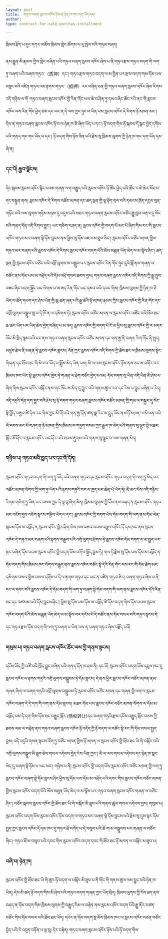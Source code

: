 ```yaml
---
layout: post
title:  གཏའ་བཞག་རླངས་འཁོར་ཉོས་ན་ཉེན་ཁ་གང་དག་ཡོད་དམ།
author: 
type: contract-for-sale-purchas-installment

---
```

 ཁྲིམས་རྩོད་པ་དུང་དཀར་མཚོས་ཁྲིམས་གླེང་ཚོགས་པ་རུ་སྤེལ་བའི་གཏམ་བཤད།

ནམ་རྒྱུན་མི་རྣམས་ཀྱིས་གླེང་བཞིན་པའི་གཏའ་བཞག་རླངས་འཁོར་ཞེས་པ་ནི་གཏའ་རྫས་གཏའ་བདག་གི་ལག་ཏུ་བཞག་པའི་བཞག་གཏའ་（质押）དང་། གཏའ་རྫས་གཏའ་བདག་ལ་མ་བྱིན་པར་རྫས་བདག་གམ་དོམ་པས་བཟུང་བའི་འཛིན་གཏའ་འམ་རྟགས་གཏའ་（抵押）རང་བཞིན་ཅན་གྱི་གཏའ་བཞག་རླངས་འཁོར་ཞེས་རིགས་འདི་གཉིས་ལ་གོ གཏའ་བཞག་རླངས་འཁོར་གྱི་རིན་གོང་ཕལ་ཆེ་བ་ཤིན་ཏུ་དམའ་ཞིང་ཚོང་རའི་ནང་གི་རླངས་འཁོར་ལས་རིན་གོང་ཕྱེད་ཙམ་དང་ཡང་ན་དེ་ལས་ཀྱང་ཉུང་བ་ཡིན་པས་རླངས་འཁོར་དེ་རིགས་ཉོ་མཁན་མང་། དེས་ན་གཏའ་བཞག་རླངས་འཁོར་ཉོ་བ་ལ་ཉེན་ཁ་ཅི་ཞིག་ཡོད་པ་དང་། ཉོ་བདག་གིས་ཉོ་སྐབས་དོ་སྣང་བྱེད་དགོས་པའི་གནད་གང་གང་ཡོད་པ་དང་། ཉོ་བདག་གིས་ཉོས་ཟིན་པའི་རྗེས་སུ་ཁྲིམས་ལུགས་ཀྱི་ཉེན་ཁ་གང་དག་ཡོད་དམ་ཞེ་ན། 

### དང་པོ། རྒྱབ་ལྗོངས། 

དེང་སྐབས་རླངས་འཁོར་རྙིང་པའམ་གཞན་ལག་བརྒྱུད་པའི་རླངས་འཁོར་ཉོ་ཚོང་བྱེད་པའི་ཚོང་ར་ཇེ་ཆེར་སོང་བ་དང་བསྟུན་ནས། རླངས་འཁོར་དེ་རིགས་འཚོང་མཁན་དང་ཚད་ལྡན་གྱི་ལྟ་རྟོག་བྲལ་བའི་དམངས་ཁྲོད་དངུལ་བུན་གཏོང་བའི་ལམ་ལུགས་གཉིས་མཉམ་དུ་འདུས་པའི་མཐར་གཏའ་བཞག་རླངས་འཁོར་བཙོང་རྒྱུ་ཁྱབ་བརྡལ་དུ་སོང་བའི་གནད་དོན་འདི་རིགས་བྱུང་། ཡང་གཅིག་བཤད་ན། རླངས་འཁོར་གྱི་བདག་པོ་མང་པོ་ཞིག་གིས་རང་གི་རླངས་འཁོར་གཏའ་མར་བཞག་སྟེ་དོམ་བླངས་ནས་ཕྱིས་སུ་དོམ་འཇལ་མ་ཐུབ་ཅིང་། རླངས་འཁོར་བཙོང་མཁན་གྱིས་གཏའ་མར་བཞག་པའི་རླངས་འཁོར་དེ་རིགས་རླངས་འཁོར་བདག་པོའི་མོས་མཐུན་ཡོད་མེད་ལ་མ་ལྟོས་ཤིང་། ཚད་ལྡན་གྱི་རླངས་འཁོར་བཙོང་བའི་འགྲོ་ལུགས་མ་བསྒྲུབ་པར་རླངས་འཁོར་རིན་གོང་ཉུང་ངུའི་སྒོ་ནས་གཞན་ལ་བཙོང་ནས་དོམ་པས་མ་འཕྲོད་པའི་དོམ་འཕྲོ་གསབ་ཐབས་བྱས། གཏའ་བཞག་རླངས་འཁོར་འདི་རིགས་ཀྱི་རྒྱུ་སྤུས་བཟང་ཞིང་བདག་སྐྱོང་ཡང་ལེགས་པ་མ་ཟད་རིན་གོང་ཡང་དམའ་བའི་དབང་གིས། ཁྲིམས་ལུགས་ཀྱི་ཉེན་ཁ་ཅི་ཡོད་ལ་ཚོད་དཔག་དང་ཤེས་ཡོན་གྱི་ཆུ་ཚད་ཞན་པའི་རྒྱ་ཆེའི་ཉོ་མཁན་རྣམས་ཀྱིས་རླངས་འཁོར་གྱི་རིན་གོང་དང་འགྲོ་ལུགས་བསྒྲུབ་སླ་བ་དེ་ཁོ་ན་ལ་དམིགས་ཏེ། རླངས་འཁོར་བཙོང་མཁན་ལ་རླངས་འཁོར་འཚོང་བའི་ཐོབ་ཐང་ཆ་ཚང་ཡོད་པར་ཡིད་ཆེས་བྱེད་བཞིན་པ་མ་ཟད། རླངས་འཁོར་གྱི་བདག་པོ་ངོ་མ་ཕྱིས་སུ་རླངས་འཁོར་གྱི་ར་མདར་ཡོང་མི་སྲིད་སྙམ་པའི་ངང་ནས་གཏའ་བཞག་རླངས་འཁོར་བཙོང་མཁན་དང་གན་རྒྱ་ནི་བཞག རིག་གོང་ནི་སྤྲད། མཛུབ་ཐེལ་ནི་མནན་ཏེ་རླངས་འཁོར་བླངས། འོན་ཀྱང་རླངས་འཁོར་འདི་རིགས་ཀྱི་ཐོབ་ཐང་ལ་ཁྲིམས་ལུགས་སྟེང་གི་ཤན་དང་ཐོབ་ཐང་གི་སེལ་བ་ཡོད་པ་སྨྲོས་མེད་ཡིན་པས། མི་ལ་ལས་རླངས་འཁོར་ཉོས་ནས་ཅང་མ་འགོར་བར་ཁྲིམས་ཁང་ཡོང་སྟེ་རླངས་འཁོར་ཁྱེར་ཏེ་གཞན་ལ་རྡེག་བཙོང་བྱེད་པའམ། དོམ་བདག་སུ་ཡིན་འདི་ཡིན་མི་ཤེས་པ་ཞིག་གིས་རླངས་འཁོར་བསྐོར་ནས་གར་སོང་ཆ་མེད་དུ་གྱུར་བའི་གནས་ཚུལ་རབ་དང་རིམ་པ་བྱུང་བཞིན་པ་རེད། འདི་འདྲའི་དོན་དག་བྱུང་བའི་རྗེས་སུ་ཉོ་བདག་གཏའ་བཞག་རླངས་འཁོར་བཙོང་མཁན་གྱི་གམ་ལ་བསྐྱར་དུ་སོང་སྟེ་གྱོད་བརྒྱབ་ཚེ་དེས་རང་གིས་ཀྱང་མི་གོ་བའི་གན་རྒྱ་དོན་ཚན་སྣ་རིང་མ་དྲུད་ཡོང་ནས་ཉོ་མཁན་ལ་མི་ཕན་པའི་ལོ་རབས་མང་པོ་བཤད་ན་ཉོ་མཁན་གྱིས་ཁྲིམས་ལ་གཏུག་བསམ་ཀྱང་རྒྱལ་ཁ་མེད་པའི་གནས་སུ་ལྷུང་སྟེ་མཐར་སྒོར་མོ་ཤོར་ལ་རླངས་འཁོར་ཡང་ཤོར་བའི་ཐབས་རྡུགས་པའི་གནས་སུ་ལྷུང་བ་ལས་གཞན་མེད། 

### གཉིས་པ། གཏའ་མའི་ཁྱད་པར་དང་གོ་དོན། 

རླངས་འཁོར་གཏའ་བདག་གི་ལག་ཏུ་ཡོད་པའི་བཞག་གཏའ་དང་རླངས་འཁོར་གཏའ་བདག་གི་ལག་ཏུ་མེད་པར་འཚོང་མཁན་སོགས་ཀྱི་ལག་ཏུ་ཡོད་པའི་རྟགས་གཏའི་བར་ལ་ཁྱད་པར་ཆེན་པོ་ཡོད་ཏེ། མི་མང་པོས་འདི་གཉིས་རིགས་གཅིག་ཏུ་ཡིན་པར་བསམ་ཀྱང་དེ་ལྟ་བུ་ཞིག་མིན། ཁྲིམས་ལུགས་ཀྱི་ངོས་ནས་བཤད་ན་རླངས་འཁོར་གཏའ་མར་འཇོག་དུས་འཇོག་སྟངས་གཉིས་ཡོད་པ་དང་། རླངས་འཁོར་ཀྱི་བདག་པོས་དོམ་བདག་གི་ལག་ནས་དོམ་ལེན་སྐབས་དོམ་མ་འཕྲོད་ན་རླངས་འཁོར་ཁྱེར་ཤིག་ཅེས་ཁས་འཆའ་བའམ་འཕྲུལ་འཁོར་དོ་དམ་ཁང་ནས་རླངས་འཁོར་དེ་གཏའ་མར་བཞག་པའི་རྟགས་བརྒྱབ་པའི་འགྲོ་ལུགས་རྫོགས་ཏེ་རླངས་འཁོར་དོམ་བདག་ལ་མ་སྤྲད་པར་སྔར་བཞིན་དོམ་པའམ་རླངས་འཁོར་གྱི་བདག་པོས་བཀོལ་སྤྱོད་བྱས་ཏེ། གལ་ཏེ་རྗེས་སུ་དོམ་པས་དོམ་མ་འཕྲོད་ན་དོམ་བདག་གིས་ཁྲིམས་ཁང་སོགས་བརྒྱུད་ནས་རླངས་འཁོར་བཙོང་སྟེ་དེའི་རིན་གོང་ལས་རང་གི་དོམ་ཐོག་མར་དམིགས་བསལ་གྱིས་བསལ་དགོས་པ་དེ་ལ་རྟགས་གཏའ་དང་ཡང་ན་འཛིན་གཏའ་ཟེར། བཞག་གཏའ་ཞེས་པ་ནི་རང་ལ་དབང་བའི་རླངས་འཁོར་དེ་དོམ་བདག་གི་ལག་ཏུ་བཞག་སྟེ་དོམ་བདག་གི་ལག་ནས་རླངས་འཁོར་དེའི་རིན་ཐང་དང་འཚམས་པའི་དོམ་བླངས་ཤིང་། ཕྱིས་སུ་དོམ་པས་དོམ་མ་འཕྲོད་ཚེ་དོམ་བདག་གིས་དོམ་པའམ་རླངས་འཁོར་བདག་པོའི་མོས་མཐུན་ཡོད་མེད་ལ་མ་ལྟོས་བར་དངོས་པོ་དེ་བཙོང་ནས་དོམ་བསལ་བའི་གཏའ་སྟངས་དེ་དང་གཏའ་རྫས་དོམ་བདག་གི་ལག་ཏུ་བཞག་པ་ཡིན་པས་ན་བཞག་གཏའ་ཞེས་བརྗོད་པའོ། 

### གསུམ་པ། གཏའ་བཞག་རླངས་འཁོར་ཚོང་ལས་ཀྱི་གནས་སྟངས། 

དངོས་ཡོད་ཀྱི་འཚོ་བའི་ཁྲོད་བྱུང་བཞིན་པའི་གནད་དོན་ཁ་ཤས་ནི། དང་པོ། རླངས་འཁོར་བདག་པོས་དངུལ་ཁང་དུ་རླངས་འཁོར་ལ་རྟགས་གཏའི་འགྲོ་ལུགས་བསྒྲུབས་ཏེ་དོམ་བླངས། དེ་ནས་ཕྱིར་རླངས་འཁོར་བཙོང་མཁན་ནམ་གཞན་ཞིག་ལ་བཞག་གཏའི་འགྲོ་ལུགས་བསྒྲུབས་ཏེ་རླངས་འཁོར་བཙོང་མཁན་དང་གཞན་གྱི་ལག་ལ་རླངས་འཁོར་བཞག་དེ་དེ་དག་གི་ལག་ནས་དོམ་བླངས། མཐར་དོམ་པས་རླངས་འཁོར་བཙོང་མཁན་སོགས་ལ་དོམ་མ་འཕྲོད་པས་དེ་དག་གིས་དོམ་ཐང་བརྒྱུད་སྐོར་(债权转让)དང་བཞག་གཏའི་རྫས་དངོས་བརྒྱུད་སྐོར་བཅས་ཀྱི་ཐབས་ལམ་ལ་བརྟེན་ནས་གཏའ་བཞག་རླངས་འཁོར་ཉོ་འདོད་ཀྱི་ཉོ་བདག་ལ་བཙོང་སྟེ་རང་གི་དོམ་བསལ་སྤྱད་བྱས། འདི་འདྲའི་གསན་སྟངས་འོག་ཏུ་བཙོང་མཁན་གྱིས་ཉོ་མཁན་ལ་རླངས་འཁོར་གྱི་ཐོབ་ཐང་ཡི་གེ་བསྐོར་བའི་འགྲོ་ལུགས་བསྒྲུབ་མི་ཐུབ་ཅེས་གསལ་འདེབས་བྱེད་ངེས་ཡིན་ཀྱང་། མི་ལ་ལས་གསལ་འདེབས་དང་ཉེན་ཁ་སྣང་མེད་དུ་བཞག་སྟེ་ཉོས་པ་ཡང་མང་། གཉིས་པ་ནི། རླངས་འཁོར་གྱི་བདག་པོས་རླངས་འཁོར་བཙོང་མཁན་གྱི་ལག་ཏུ་རླངས་འཁོར་བཞག་སྟེ་དོམ་བླངས་ཤིང་ཕྱིས་སུ་དོམ་པས་དོམ་མ་འཕྲོད་པའི་དབང་གིས་རླངས་འཁོར་བཙོང་མཁན་གྱིས་རླངས་འཁོར་བདག་པོའི་མོས་མཐུན་ཡོད་མེད་ལ་མ་ལྟོས་པར་གཏའ་བཞག་རླངས་འཁོར་གཞན་ལ་བཙོང་ཤིང་། བཙོང་སྐབས་རླངས་འཁོར་གྱི་ཐོབ་ཐང་ཡི་གེ་བསྐོར་མི་ཐུབ་པའི་གནས་ཚུལ་གསལ་འདེབས་བྱས། གསུམ་པ། རླངས་འཁོར་བདག་པོས་རླངས་འཁོར་དོམ་བདག་ལ་གཏའ་མར་བཞག་སྟེ་དོམ་བླངས་པའི་རྗེས་སུ་དུས་ལྟར་དོམ་སྤྲད་ཀྱང་རླངས་འཁོར་དོ་དམ་ཁང་དུ་གཏའ་ཐོ་བཀོད་པ་དེ་བསུབ་པའི་ཆོ་ག་མ་བསྒྲུབས་པར་གཞན་ལ་བཙོང་ཞིང་། གཏའ་ཐོ་མ་བསུབ་པའི་དབང་གིས་རླངས་འཁོར་བདག་དབང་གི་ཐོབ་ཐང་ཉོ་མཁན་ལ་བསྐོར་མ་ཐུབ་པ། 

### བཞི་བ། ཉེན་ཁ།

རླངས་འཁོར་གྱི་ཐོབ་ཐང་ཡི་གེ་ཚུར་ཉོ་བདག་ལ་བསྐོར་མི་ཐུབ་པ་ནི་གོང་གི་གནས་ཚུལ་ལས་བྱུང་བའི་ཉེན་ཁ་ཡིན། དེས་མི་ཚད་ཉོ་བདག་གིས་མི་ཤེས་པའི་གཏའ་བདག་གཞན་ཀྱང་ཡོད་སྲིད། ཁྲིམས་ལུགས་ཀྱི་ངོས་ཐད་ནས་བཤད་ན་དོམ་བདག་གིས་ཁྲིམས་ལུགས་ཀྱི་བརྒྱུད་རིམ་ལ་བརྟེན་ནས་རླངས་འཁོར་བདག་པོའི་རྒྱུ་ནོར་བཙན་བཙོང་གིས་དོམ་བསལ་བའི་ཐོབ་ཐང་ཡོད། དཔེར་ན་དོམ་བདག་སྔ་མོས་ཁྲིམས་ཁང་ལ་རླངས་འཁོར་བཙན་བཙོང་བྱེད་པའི་རེ་འདུན་བཏོན་པ་ལྟ་བུ། དེར་བརྟེན། གཏའ་བཞག་རླངས་འཁོར་ཉོས་པའི་ཉོ་བདག་གིས་